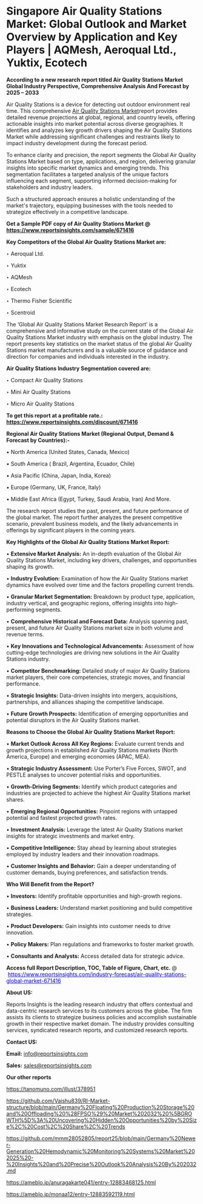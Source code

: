 # Singapore Air Quality Stations Market: Global Outlook and Market Overview by Application and Key Players | AQMesh, Aeroqual Ltd., Yuktix, Ecotech

<strong>According to a new research report titled Air Quality Stations Market Global Industry Perspective, Comprehensive Analysis And Forecast by 2025 – 2033</strong>

Air Quality Stations is a device for detecting out outdoor environment real time. This comprehensive <a href=https://www.reportsinsights.com/sample/671416>Air Quality Stations Market</a>report provides detailed revenue projections at global, regional, and country levels, offering actionable insights into market potential across diverse geographies. It identifies and analyzes key growth drivers shaping the Air Quality Stations Market while addressing significant challenges and restraints likely to impact industry development during the forecast period.

To enhance clarity and precision, the report segments the Global Air Quality Stations Market based on type, applications, and region, delivering granular insights into specific market dynamics and emerging trends. This segmentation facilitates a targeted analysis of the unique factors influencing each segment, supporting informed decision-making for stakeholders and industry leaders.

Such a structured approach ensures a holistic understanding of the market's trajectory, equipping businesses with the tools needed to strategize effectively in a competitive landscape.

<strong>Get a Sample PDF copy of Air Quality Stations Market </strong><strong>@<a href=https://www.reportsinsights.com/sample/671416 style=color:#0000ff;> https://www.reportsinsights.com/sample/671416</a></strong></font>

<strong>Key Competitors of the Global Air Quality Stations Market are:</strong>

‣ Aeroqual Ltd.

‣ Yuktix

‣ AQMesh

‣ Ecotech

‣ Thermo Fisher Scientific 

‣ Scentroid

The ‘Global Air Quality Stations Market Research Report’ is a comprehensive and informative study on the current state of the Global Air Quality Stations Market industry with emphasis on the global industry. The report presents key statistics on the market status of the global Air Quality Stations market manufacturers and is a valuable source of guidance and direction for companies and individuals interested in the industry.

<strong>Air Quality Stations Industry Segmentation covered are:</strong>

‣ Compact Air Quality Stations

‣ Mini Air Quality Stations

‣ Micro Air Quality Stations

<strong>To get this report at a profitable rate.: <a href=https://www.reportsinsights.com/discount/671416 style=color:#0000ff;>https://www.reportsinsights.com/discount/671416</a></strong></font>

<strong>Regional Air Quality Stations Market (Regional Output, Demand &amp; Forecast by Countries):-</strong>

• North America (United States, Canada, Mexico)

• South America ( Brazil, Argentina, Ecuador, Chile)

• Asia Pacific (China, Japan, India, Korea)

• Europe (Germany, UK, France, Italy)

• Middle East Africa (Egypt, Turkey, Saudi Arabia, Iran) And More.

The research report studies the past, present, and future performance of the global market. The report further analyzes the present competitive scenario, prevalent business models, and the likely advancements in offerings by significant players in the coming years.

<strong>Key Highlights of the Global Air Quality Stations Market Report:</strong>

• <strong>Extensive Market Analysis:</strong> An in-depth evaluation of the Global Air Quality Stations Market, including key drivers, challenges, and opportunities shaping its growth.

• <strong>Industry Evolution:</strong> Examination of how the Air Quality Stations market dynamics have evolved over time and the factors propelling current trends.

• <strong>Granular Market Segmentation:</strong> Breakdown by product type, application, industry vertical, and geographic regions, offering insights into high-performing segments.

• <strong>Comprehensive Historical and Forecast Data:</strong> Analysis spanning past, present, and future Air Quality Stations market size in both volume and revenue terms.

• <strong>Key Innovations and Technological Advancements:</strong> Assessment of how cutting-edge technologies are driving new solutions in the Air Quality Stations industry.

• <strong>Competitor Benchmarking:</strong> Detailed study of major Air Quality Stations market players, their core competencies, strategic moves, and financial performance.

• <strong>Strategic Insights:</strong> Data-driven insights into mergers, acquisitions, partnerships, and alliances shaping the competitive landscape.

• <strong>Future Growth Prospects:</strong> Identification of emerging opportunities and potential disruptors in the Air Quality Stations market.

<strong>Reasons to Choose the Global Air Quality Stations Market Report:</strong>

• <strong>Market Outlook Across All Key Regions:</strong> Evaluate current trends and growth projections in established Air Quality Stations markets (North America, Europe) and emerging economies (APAC, MEA).

• <strong>Strategic Industry Assessment:</strong> Use Porter’s Five Forces, SWOT, and PESTLE analyses to uncover potential risks and opportunities.

• <strong>Growth-Driving Segments:</strong> Identify which product categories and industries are projected to achieve the highest Air Quality Stations market shares.

• <strong>Emerging Regional Opportunities:</strong> Pinpoint regions with untapped potential and fastest projected growth rates.

• <strong>Investment Analysis:</strong> Leverage the latest Air Quality Stations market insights for strategic investments and market entry.

• <strong>Competitive Intelligence:</strong> Stay ahead by learning about strategies employed by industry leaders and their innovation roadmaps.

• <strong>Customer Insights and Behavior:</strong> Gain a deeper understanding of customer demands, buying preferences, and satisfaction trends.

<strong>Who Will Benefit from the Report?</strong>

• <strong>Investors:</strong> Identify profitable opportunities and high-growth regions.

• <strong>Business Leaders:</strong> Understand market positioning and build competitive strategies.

• <strong>Product Developers:</strong> Gain insights into customer needs to drive innovation.

• <strong>Policy Makers:</strong> Plan regulations and frameworks to foster market growth.

• <strong>Consultants and Analysts:</strong> Access detailed data for strategic advice.
</ul>
<strong>Access full Report Description, TOC, Table of Figure, Chart, etc. </strong>@  <a href=https://www.reportsinsights.com/industry-forecast/air-quality-stations-global-market-671416 style=color:#0000ff;>https://www.reportsinsights.com/industry-forecast/air-quality-stations-global-market-671416</a></font>

<strong><strong>About US</strong>:</strong>

Reports Insights is the leading research industry that offers contextual and data-centric research services to its customers across the globe. The firm assists its clients to strategize business policies and accomplish sustainable growth in their respective market domain. The industry provides consulting services, syndicated research reports, and customized research reports.

<strong>Contact US:</strong>

<p class=""""><b>Email:</b> <a href=mailto:info@reportsinsights.com>info@reportsinsights.com</a></p>
<p class=""""><b>Sales:</b> <a href=mailto:sales@reportsinsights.com>sales@reportsinsights.com</a></p>

<strong>Our other reports</strong>

<a href=https://tanomuno.com/illust/378951>https://tanomuno.com/illust/378951</a>

<a href=https://github.com/Vaishu839/RI-Market-structure/blob/main/Germany%20Floating%20Production%20Storage%20and%20Offloading%20%28FPSO%29%20Market%202032%20%5BGROWTH%5D%3A%20Uncovering%20Hidden%20Opportunities%20by%20Size%2C%20Cost%2C%20Share%2C%20Trends>https://github.com/Vaishu839/RI-Market-structure/blob/main/Germany%20Floating%20Production%20Storage%20and%20Offloading%20%28FPSO%29%20Market%202032%20%5BGROWTH%5D%3A%20Uncovering%20Hidden%20Opportunities%20by%20Size%2C%20Cost%2C%20Share%2C%20Trends</a>

<a href=https://github.com/mmm28052805/report25/blob/main/Germany%20Newer-Generation%20Hemodynamic%20Monitoring%20Systems%20Market%202025%20-%20Insights%20and%20Precise%20Outlook%20Analysis%20By%202032.md>https://github.com/mmm28052805/report25/blob/main/Germany%20Newer-Generation%20Hemodynamic%20Monitoring%20Systems%20Market%202025%20-%20Insights%20and%20Precise%20Outlook%20Analysis%20By%202032.md</a>

<a href=https://ameblo.jp/anuragakarte041/entry-12883468125.html>https://ameblo.jp/anuragakarte041/entry-12883468125.html</a>

<a href=https://ameblo.jp/monaa12/entry-12883592119.html>https://ameblo.jp/monaa12/entry-12883592119.html</a>
